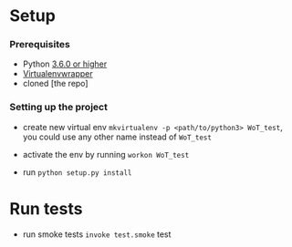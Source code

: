 # Setup
### Prerequisites
- Python [3.6.0 or higher](https://www.python.org/downloads/)
- [Virtualenvwrapper](https://virtualenvwrapper.readthedocs.io/en/latest/)
- cloned [the repo]

### Setting up the project
- create new virtual env `mkvirtualenv -p <path/to/python3> WoT_test`,
you could use any other name instead of `WoT_test`

- activate the env by running `workon WoT_test`
- run `python setup.py install`


# Run tests
- run smoke tests `invoke test.smoke`
test
